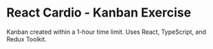 # React Cardio - Kanban Exercise

Kanban created within a 1-hour time limit. Uses React, TypeScript, and Redux Toolkit.
